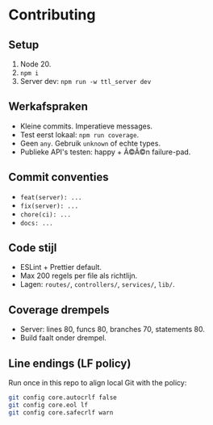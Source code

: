 # Contributing

## Setup
1. Node 20.
2. `npm i`
3. Server dev: `npm run -w ttl_server dev`

## Werkafspraken
- Kleine commits. Imperatieve messages.
- Test eerst lokaal: `npm run coverage`.
- Geen `any`. Gebruik `unknown` of echte types.
- Publieke API's testen: happy + Ã©Ã©n failure-pad.

## Commit conventies
- `feat(server): ...`
- `fix(server): ...`
- `chore(ci): ...`
- `docs: ...`

## Code stijl
- ESLint + Prettier default.
- Max 200 regels per file als richtlijn.
- Lagen: `routes/`, `controllers/`, `services/`, `lib/`.

## Coverage drempels
- Server: lines 80, funcs 80, branches 70, statements 80.
- Build faalt onder drempel.

## Line endings (LF policy)
Run once in this repo to align local Git with the policy:

```bash
git config core.autocrlf false
git config core.eol lf
git config core.safecrlf warn
```

